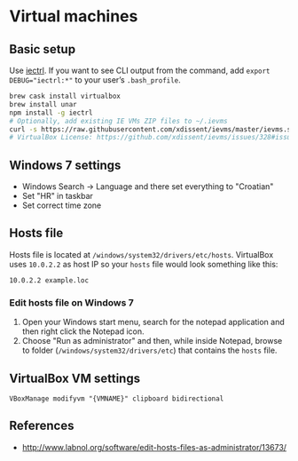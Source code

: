 # Virtual machines

## Basic setup

Use [iectrl](http://xdissent.github.io/iectrl/). If you want to see CLI output from the command, add `export DEBUG="iectrl:*"` to your user’s `.bash_profile`.

```sh
brew cask install virtualbox
brew install unar
npm install -g iectrl
# Optionally, add existing IE VMs ZIP files to ~/.ievms
curl -s https://raw.githubusercontent.com/xdissent/ievms/master/ievms.sh | env IEVMS_VERSIONS="9 10 EDGE" bash
# VirtualBox License: https://github.com/xdissent/ievms/issues/328#issuecomment-393738851
```

## Windows 7 settings

* Windows Search → Language and there set everything to "Croatian"
* Set "HR" in taskbar
* Set correct time zone

## Hosts file

Hosts file is located at `/windows/system32/drivers/etc/hosts`. VirtualBox uses `10.0.2.2` as host IP so your `hosts` file would look something like this:

```
10.0.2.2 example.loc
```

### Edit hosts file on Windows 7

1. Open your Windows start menu, search for the notepad application and then right click the Notepad icon.
1. Choose "Run as administrator" and then, while inside Notepad, browse to folder (`/windows/system32/drivers/etc`) that contains the `hosts` file.

## VirtualBox VM settings

```
VBoxManage modifyvm "{VMNAME}" clipboard bidirectional
```

## References

* http://www.labnol.org/software/edit-hosts-files-as-administrator/13673/
